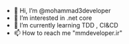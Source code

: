 - 👋 Hi, I’m @mohammad3developer
- 👀 I’m interested in .net core 
- 🌱 I’m currently learning TDD , CI&CD 
- 📫 How to reach me "mmdeveloper.ir"

<!---
mohammad3developer/mohammad3developer is a ✨ special ✨ repository because its `README.md` (this file) appears on your GitHub profile.
You can click the Preview link to take a look at your changes.
--->
